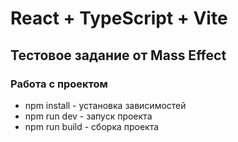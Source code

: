 # React + TypeScript + Vite

## Тестовое задание от Mass Effect

### Работа с проектом

-   npm install - установка зависимостей
-   npm run dev - запуск проекта
-   npm run build - сборка проекта
